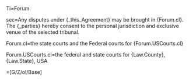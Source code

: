 Ti=Forum

sec=Any disputes under {_this_Agreement} may be brought in {Forum.cl}.  The {_parties} hereby consent to the personal jurisdiction and exclusive venue of the selected tribunal.

Forum.cl=the state courts and the Federal courts for {Forum.USCourts.cl}

Forum.USCourts.cl=the federal and state courts for {Law.County}, {Law.State}, USA 

=[G/Z/ol/Base]